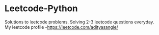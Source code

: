 # Leetcode-Python
Solutions to leetcode problems. Solving 2-3 leetcode questions everyday. My leetcode profile -https://leetcode.com/adityasangle/
